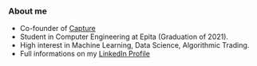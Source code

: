 ### About me

* Co-founder of [Capture](https://github.com/captureai)
* Student in Computer Engineering at Epita (Graduation of 2021).
* High interest in Machine Learning, Data Science, Algorithmic Trading.
* Full informations on my [LinkedIn Profile](https://www.linkedin.com/in/antoine-dray/)
